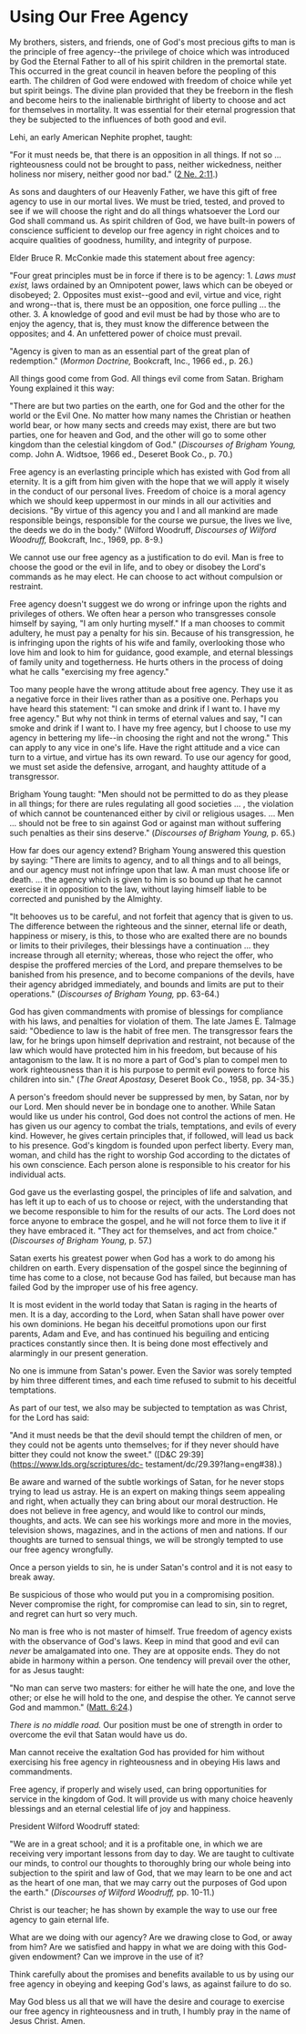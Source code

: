 # Using Our Free Agency

My brothers, sisters, and friends, one of God's most precious gifts to man is
the principle of free agency--the privilege of choice which was introduced by
God the Eternal Father to all of his spirit children in the premortal state.
This occurred in the great council in heaven before the peopling of this
earth. The children of God were endowed with freedom of choice while yet but
spirit beings. The divine plan provided that they be freeborn in the flesh and
become heirs to the inalienable birthright of liberty to choose and act for
themselves in mortality. It was essential for their eternal progression that
they be subjected to the influences of both good and evil.

Lehi, an early American Nephite prophet, taught:

"For it must needs be, that there is an opposition in all things. If not so ...
righteousness could not be brought to pass, neither wickedness, neither
holiness nor misery, neither good nor bad." ([2 Ne.
2:11](https://www.lds.org/scriptures/bofm/2-ne/2.11?lang=eng#10).)

As sons and daughters of our Heavenly Father, we have this gift of free agency
to use in our mortal lives. We must be tried, tested, and proved to see if we
will choose the right and do all things whatsoever the Lord our God shall
command us. As spirit children of God, we have built-in powers of conscience
sufficient to develop our free agency in right choices and to acquire
qualities of goodness, humility, and integrity of purpose.

Elder Bruce R. McConkie made this statement about free agency:

"Four great principles must be in force if there is to be agency: 1. _Laws
must exist,_ laws ordained by an Omnipotent power, laws which can be obeyed or
disobeyed; 2. Opposites must exist--good and evil, virtue and vice, right and
wrong--that is, there must be an opposition, one force pulling ... the other. 3.
A knowledge of good and evil must be had by those who are to enjoy the agency,
that is, they must know the difference between the opposites; and 4. An
unfettered power of choice must prevail.

"Agency is given to man as an essential part of the great plan of redemption."
(_Mormon Doctrine,_ Bookcraft, Inc., 1966 ed., p. 26.)

All things good come from God. All things evil come from Satan. Brigham Young
explained it this way:

"There are but two parties on the earth, one for God and the other for the
world or the Evil One. No matter how many names the Christian or heathen world
bear, or how many sects and creeds may exist, there are but two parties, one
for heaven and God, and the other will go to some other kingdom than the
celestial kingdom of God." (_Discourses of Brigham Young,_ comp. John A.
Widtsoe, 1966 ed., Deseret Book Co., p. 70.)

Free agency is an everlasting principle which has existed with God from all
eternity. It is a gift from him given with the hope that we will apply it
wisely in the conduct of our personal lives. Freedom of choice is a moral
agency which we should keep uppermost in our minds in all our activities and
decisions. "By virtue of this agency you and I and all mankind are made
responsible beings, responsible for the course we pursue, the lives we live,
the deeds we do in the body." (Wilford Woodruff, _Discourses of Wilford
Woodruff,_ Bookcraft, Inc., 1969, pp. 8-9.)

We cannot use our free agency as a justification to do evil. Man is free to
choose the good or the evil in life, and to obey or disobey the Lord's
commands as he may elect. He can choose to act without compulsion or
restraint.

Free agency doesn't suggest we do wrong or infringe upon the rights and
privileges of others. We often hear a person who transgresses console himself
by saying, "I am only hurting myself." If a man chooses to commit adultery, he
must pay a penalty for his sin. Because of his transgression, he is infringing
upon the rights of his wife and family, overlooking those who love him and
look to him for guidance, good example, and eternal blessings of family unity
and togetherness. He hurts others in the process of doing what he calls
"exercising my free agency."

Too many people have the wrong attitude about free agency. They use it as a
negative force in their lives rather than as a positive one. Perhaps you have
heard this statement: "I can smoke and drink if I want to. I have my free
agency." But why not think in terms of eternal values and say, "I can smoke
and drink if I want to. I have my free agency, but I choose to use my agency
in bettering my life--in choosing the right and not the wrong." This can apply
to any vice in one's life. Have the right attitude and a vice can turn to a
virtue, and virtue has its own reward. To use our agency for good, we must set
aside the defensive, arrogant, and haughty attitude of a transgressor.

Brigham Young taught: "Men should not be permitted to do as they please in all
things; for there are rules regulating all good societies ... , the violation of
which cannot be countenanced either by civil or religious usages. ... Men ...
should not be free to sin against God or against man without suffering such
penalties as their sins deserve." (_Discourses of Brigham Young,_ p. 65.)

How far does our agency extend? Brigham Young answered this question by
saying: "There are limits to agency, and to all things and to all beings, and
our agency must not infringe upon that law. A man must choose life or death. ...
the agency which is given to him is so bound up that he cannot exercise it in
opposition to the law, without laying himself liable to be corrected and
punished by the Almighty.

"It behooves us to be careful, and not forfeit that agency that is given to
us. The difference between the righteous and the sinner, eternal life or
death, happiness or misery, is this, to those who are exalted there are no
bounds or limits to their privileges, their blessings have a continuation ...
they increase through all eternity; whereas, those who reject the offer, who
despise the proffered mercies of the Lord, and prepare themselves to be
banished from his presence, and to become companions of the devils, have their
agency abridged immediately, and bounds and limits are put to their
operations." (_Discourses of Brigham Young,_ pp. 63-64.)

God has given commandments with promise of blessings for compliance with his
laws, and penalties for violation of them. The late James E. Talmage said:
"Obedience to law is the habit of free men. The transgressor fears the law,
for he brings upon himself deprivation and restraint, not because of the law
which would have protected him in his freedom, but because of his antagonism
to the law. It is no more a part of God's plan to compel men to work
righteousness than it is his purpose to permit evil powers to force his
children into sin." (_The Great Apostasy,_ Deseret Book Co., 1958, pp. 34-35.)

A person's freedom should never be suppressed by men, by Satan, nor by our
Lord. Men should never be in bondage one to another. While Satan would like us
under his control, God does not control the actions of men. He has given us
our agency to combat the trials, temptations, and evils of every kind.
However, he gives certain principles that, if followed, will lead us back to
his presence. God's kingdom is founded upon perfect liberty. Every man, woman,
and child has the right to worship God according to the dictates of his own
conscience. Each person alone is responsible to his creator for his individual
acts.

God gave us the everlasting gospel, the principles of life and salvation, and
has left it up to each of us to choose or reject, with the understanding that
we become responsible to him for the results of our acts. The Lord does not
force anyone to embrace the gospel, and he will not force them to live it if
they have embraced it. "They act for themselves, and act from choice."
(_Discourses of Brigham Young,_ p. 57.)

Satan exerts his greatest power when God has a work to do among his children
on earth. Every dispensation of the gospel since the beginning of time has
come to a close, not because God has failed, but because man has failed God by
the improper use of his free agency.

It is most evident in the world today that Satan is raging in the hearts of
men. It is a day, according to the Lord, when Satan shall have power over his
own dominions. He began his deceitful promotions upon our first parents, Adam
and Eve, and has continued his beguiling and enticing practices constantly
since then. It is being done most effectively and alarmingly in our present
generation.

No one is immune from Satan's power. Even the Savior was sorely tempted by him
three different times, and each time refused to submit to his deceitful
temptations.

As part of our test, we also may be subjected to temptation as was Christ, for
the Lord has said:

"And it must needs be that the devil should tempt the children of men, or they
could not be agents unto themselves; for if they never should have bitter they
could not know the sweet." ([D&amp;C 29:39](https://www.lds.org/scriptures/dc-
testament/dc/29.39?lang=eng#38).)

Be aware and warned of the subtle workings of Satan, for he never stops trying
to lead us astray. He is an expert on making things seem appealing and right,
when actually they can bring about our moral destruction. He does not believe
in free agency, and would like to control our minds, thoughts, and acts. We
can see his workings more and more in the movies, television shows, magazines,
and in the actions of men and nations. If our thoughts are turned to sensual
things, we will be strongly tempted to use our free agency wrongfully.

Once a person yields to sin, he is under Satan's control and it is not easy to
break away.

Be suspicious of those who would put you in a compromising position. Never
compromise the right, for compromise can lead to sin, sin to regret, and
regret can hurt so very much.

No man is free who is not master of himself. True freedom of agency exists
with the observance of God's laws. Keep in mind that good and evil can _never_
be amalgamated into one. They are at opposite ends. They do not abide in
harmony within a person. One tendency will prevail over the other, for as
Jesus taught:

"No man can serve two masters: for either he will hate the one, and love the
other; or else he will hold to the one, and despise the other. Ye cannot serve
God and mammon." ([Matt.
6:24](https://www.lds.org/scriptures/nt/matt/6.24?lang=eng#23).)

_There is no middle road._ Our position must be one of strength in order to
overcome the evil that Satan would have us do.

Man cannot receive the exaltation God has provided for him without exercising
his free agency in righteousness and in obeying His laws and commandments.

Free agency, if properly and wisely used, can bring opportunities for service
in the kingdom of God. It will provide us with many choice heavenly blessings
and an eternal celestial life of joy and happiness.

President Wilford Woodruff stated:

"We are in a great school; and it is a profitable one, in which we are
receiving very important lessons from day to day. We are taught to cultivate
our minds, to control our thoughts to thoroughly bring our whole being into
subjection to the spirit and law of God, that we may learn to be one and act
as the heart of one man, that we may carry out the purposes of God upon the
earth." (_Discourses of Wilford Woodruff,_ pp. 10-11.)

Christ is our teacher; he has shown by example the way to use our free agency
to gain eternal life.

What are we doing with our agency? Are we drawing close to God, or away from
him? Are we satisfied and happy in what we are doing with this God-given
endowment? Can we improve in the use of it?

Think carefully about the promises and benefits available to us by using our
free agency in obeying and keeping God's laws, as against failure to do so.

May God bless us all that we will have the desire and courage to exercise our
free agency in righteousness and in truth, I humbly pray in the name of Jesus
Christ. Amen.

